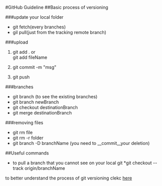 #GitHub Guideline
##Basic  process of versioning

###update your local folder
* git fetch(every branches)
* gil pull(just from the tracking remote branch) 

###upload
1. git add . or  
git add fileName  

2. git commit -m "msg"  

3. git push  

###branches
* git branch (to see the existing branches)
* git branch newBranch
* git checkout destinationBranch
* git merge destinationBranch

###removing files
* git rm file
* git rm -r folder
* git branch -D branchName
(you need to __commit__your deletion)

##Useful commands
* to pull a branch that you cannot see on your local git
 *git checkout --track origin/branchName

to better understand the process of git versioning clekc [here](http://stackoverflow.com/questions/6143285/git-add-vs-push-vs-commit)
